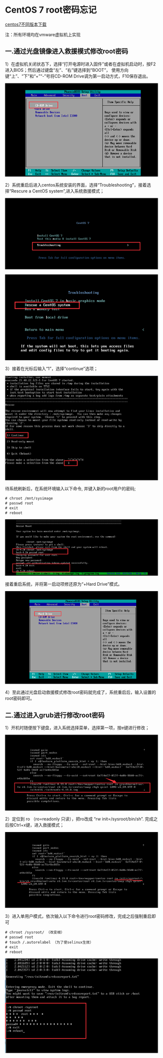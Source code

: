 # CentOS 7 root密码忘记

[centos7不同版本下载](https://man.linuxde.net/download/centos)

   注：所有环境均在vmware虚拟机上实现

## 一.通过光盘镜像进入救援模式修改root密码

  1）在虚拟机关闭状态下，选择“打开电源时进入固件”或者在虚拟机启动时，按F2进入BIOS；然后通过键盘“左”、“右”键选择到“BOOT”， 使用方向键“上”、“下”和“+”“-”号将CD-ROM Drive调为第一启动方式，F10保存退出。

![4.png](./img/1.png)



  2）系统重启后进入centos系统安装的界面，选择“Troubleshooting”，接着选择“Rescure a CentOS system”,进入系统救援模式；

![5.png](./img/2.png)

 

<img src="./img/3.png" alt="6.png" style="zoom:150%;" />

  3）接着在光标后输入“1”，选择“continue”选项；

![7.png](./img/4.png)

待系统刷新后，在系统环境输入以下命令, 并键入新的root用户的密码;

```shell
# chroot /mnt/sysimage
# passwd root
# exit
# reboot
```

![8.png](./img/5.png)



接着重启系统，并将第一启动项修还原为“+Hard Drive”模式。

![9.png](./img/6.png)

  4）至此通过光盘启动救援模式修改root密码就完成了，系统重启后，输入设置的root密码即可。



## 二.通过进入grub进行修改root密码



  1）开机时随便按下键盘，进入系统选择菜单，选择第一项，按e键进行修改；

![1.png](./img/7.png)

  2）定位到 ro （ro=readonly 只读），把ro改成 “rw init=/sysroot/bin/sh”. 完成之后按Ctrl+x键，进入救援模式；

![2.png](./img/8.png)

  3）进入单用户模式，依次输入以下命令进行root密码修改，完成之后强制重启即可

```shell
# chroot /sysroot/ （改变根）
# passwd root
# touch /.autorelabel （为了使selinux生效）
# exit
# reboot
```

<img src="./img/9.png" alt="3.png" style="zoom:150%;" />
